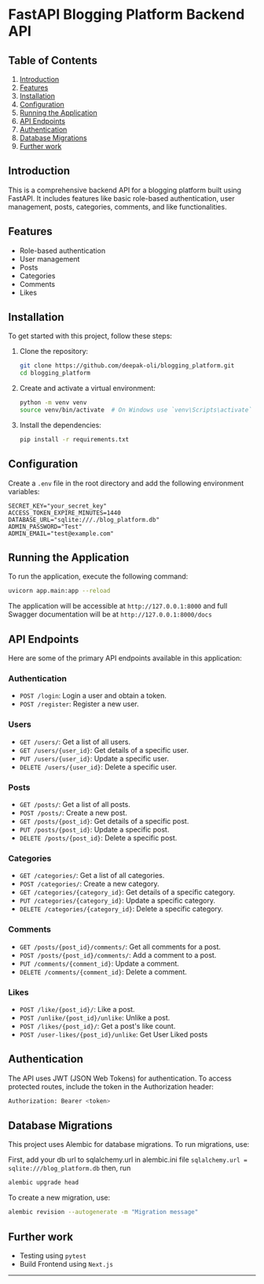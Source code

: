 # FastAPI Blogging Platform Backend API

## Table of Contents
1. [Introduction](#introduction)
2. [Features](#features)
3. [Installation](#installation)
4. [Configuration](#configuration)
5. [Running the Application](#running-the-application)
6. [API Endpoints](#api-endpoints)
7. [Authentication](#authentication)
8. [Database Migrations](#database-migrations)
9. [Further work](#further-work)

## Introduction
This is a comprehensive backend API for a blogging platform built using FastAPI. It includes features like basic role-based authentication, user management, posts, categories, comments, and like functionalities.

## Features
- Role-based authentication
- User management
- Posts
- Categories
- Comments
- Likes

## Installation
To get started with this project, follow these steps:

1. Clone the repository:
    ```bash
    git clone https://github.com/deepak-oli/blogging_platform.git
    cd blogging_platform
    ```

2. Create and activate a virtual environment:
    ```bash
    python -m venv venv
    source venv/bin/activate  # On Windows use `venv\Scripts\activate`
    ```

3. Install the dependencies:
    ```bash
    pip install -r requirements.txt
    ```

## Configuration
Create a `.env` file in the root directory and add the following environment variables:
```env
SECRET_KEY="your_secret_key"
ACCESS_TOKEN_EXPIRE_MINUTES=1440
DATABASE_URL="sqlite:///./blog_platform.db"
ADMIN_PASSWORD="Test"
ADMIN_EMAIL="test@example.com"
```

## Running the Application
To run the application, execute the following command:
```bash
uvicorn app.main:app --reload
```
The application will be accessible at `http://127.0.0.1:8000` and full Swagger documentation will be at `http://127.0.0.1:8000/docs`

## API Endpoints
Here are some of the primary API endpoints available in this application:

### Authentication
- `POST /login`: Login a user and obtain a token.
- `POST /register`: Register a new user.

### Users
- `GET /users/`: Get a list of all users.
- `GET /users/{user_id}`: Get details of a specific user.
- `PUT /users/{user_id}`: Update a specific user.
- `DELETE /users/{user_id}`: Delete a specific user.

### Posts
- `GET /posts/`: Get a list of all posts.
- `POST /posts/`: Create a new post.
- `GET /posts/{post_id}`: Get details of a specific post.
- `PUT /posts/{post_id}`: Update a specific post.
- `DELETE /posts/{post_id}`: Delete a specific post.

### Categories
- `GET /categories/`: Get a list of all categories.
- `POST /categories/`: Create a new category.
- `GET /categories/{category_id}`: Get details of a specific category.
- `PUT /categories/{category_id}`: Update a specific category.
- `DELETE /categories/{category_id}`: Delete a specific category.

### Comments
- `GET /posts/{post_id}/comments/`: Get all comments for a post.
- `POST /posts/{post_id}/comments/`: Add a comment to a post.
- `PUT /comments/{comment_id}`: Update a comment.
- `DELETE /comments/{comment_id}`: Delete a comment.

### Likes
- `POST /like/{post_id}/`: Like a post.
- `POST /unlike/{post_id}/unlike`: Unlike a post.
- `POST /likes/{post_id}/`: Get a post's like count.
- `POST /user-likes/{post_id}/unlike`: Get User Liked posts

## Authentication
The API uses JWT (JSON Web Tokens) for authentication. To access protected routes, include the token in the Authorization header:
```bash
Authorization: Bearer <token>
```

## Database Migrations
This project uses Alembic for database migrations. To run migrations, use:

First, add your db url to sqlalchemy.url in alembic.ini file `sqlalchemy.url = sqlite:///blog_platform.db` then, run

```bash
alembic upgrade head
```
To create a new migration, use:
```bash
alembic revision --autogenerate -m "Migration message"
```
## Further work
- Testing using `pytest`
- Build Frontend using `Next.js`

---
